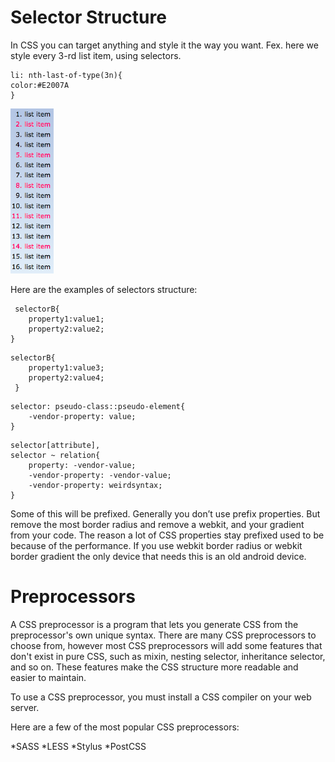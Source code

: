 # Selector Structure

In CSS you can target anything and style it the way you  want. 
Fex. here we style every 3-rd list item, using selectors.

``` 
li: nth-last-of-type(3n){
color:#E2007A
}
``` 

![my image name](./listItemsStyle.png)

Here are the examples of selectors structure:

```
 selectorB{
    property1:value1;
    property2:value2;
}
```


```
selectorB{
    property1:value3;
    property2:value4;
 }
 ```

```
selector: pseudo-class::pseudo-element{
    -vendor-property: value;  
}
```

```
selector[attribute],
selector ~ relation{
    property: -vendor-value;
    -vendor-property: -vendor-value;
    -vendor-property: weirdsyntax;
}
```

Some of this will be prefixed. Generally you don’t use prefix properties. But remove the most border radius and remove a webkit, and your gradient from your code. The reason a lot of CSS properties stay prefixed used to be because of the performance. 
If you use webkit border radius or webkit border gradient the only device that needs this is an old android device. 

# Preprocessors
A CSS preprocessor is a program that lets you generate CSS from the preprocessor's own unique syntax. There are many CSS preprocessors to choose from, however most CSS preprocessors will add some features that don't exist in pure CSS, such as mixin, nesting selector, inheritance selector, and so on. These features make the CSS structure more readable and easier to maintain.

To use a CSS preprocessor, you must install a CSS compiler on your web server.

Here are a few of the most popular CSS preprocessors:

*SASS
*LESS
*Stylus
*PostCSS


